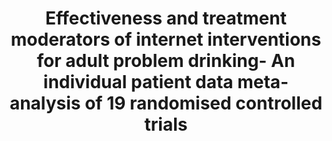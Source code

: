 --- 
abstract: '' 
authors: 
 - H Riper
 -  A Hoogendoorn
 -  P Cuijpers
 -  E Karyotaki
 -  N Boumparis
 -  A Mira
 -  ...
doi: '' 
featured: false 
publication: '*PLoS medicine*, 56' 
publication_short: '' 
publishDate: '2018-01-01' 
title: 'Effectiveness and treatment moderators of internet interventions for adult problem drinking- An individual patient data meta-analysis of 19 randomised controlled trials' 
url_code: '' 
url_dataset: '' 
url_pdf: '' 
url_poster: '' 
url_project: '' 
url_slides: '' 
url_source: '' 
url_video: '' 
---